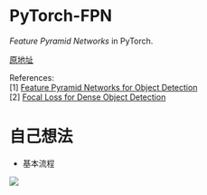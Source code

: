 # PyTorch-FPN 

_Feature Pyramid Networks_ in PyTorch.

[原地址](https://github.com/kuangliu/pytorch-fpn) 

References:  
[1] [Feature Pyramid Networks for Object Detection](https://arxiv.org/abs/1612.03144)  
[2] [Focal Loss for Dense Object Detection](https://arxiv.org/abs/1708.02002)  



# 自己想法


- 基本流程
 

 ![](http://boboprivate.oss-cn-beijing.aliyuncs.com/18-6-5/28743914.jpg)